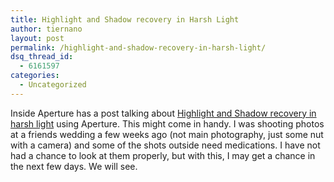 ```yaml
---
title: Highlight and Shadow recovery in Harsh Light
author: tiernano
layout: post
permalink: /highlight-and-shadow-recovery-in-harsh-light/
dsq_thread_id:
  - 6161597
categories:
  - Uncategorized
---
```

Inside Aperture has a post talking about [Highlight and Shadow recovery in harsh light][1] using Aperture. This might come in handy. I was shooting photos at a friends wedding a few weeks ago (not main photography, just some nut with a camera) and some of the shots outside need medications. I have not had a chance to look at them properly, but with this, I may get a chance in the next few days. We will see.

 [1]: http://www.oreillynet.com/digitalmedia/blog/2007/08/highlight_and_shadow_recovery.html